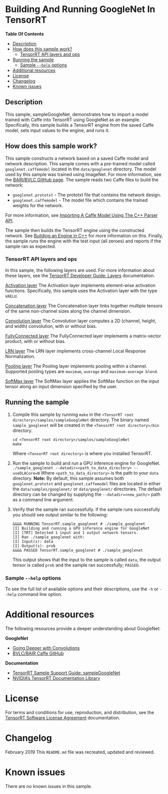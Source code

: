 # Building And Running GoogleNet In TensorRT

**Table Of Contents**
- [Description](#description)
- [How does this sample work?](#how-does-this-sample-work)
    * [TensorRT API layers and ops](#tensorrt-api-layers-and-ops)
- [Running the sample](#running-the-sample)
    * [Sample `--help` options](#sample-help-options)
- [Additional resources](#additional-resources)
- [License](#license)
- [Changelog](#changelog)
- [Known issues](#known-issues)

## Description

This sample, sampleGoogleNet, demonstrates how to import a model trained with Caffe into TensorRT using GoogleNet as an example. Specifically, this sample builds a TensorRT engine from the saved Caffe model, sets input values to the engine, and runs it.

## How does this sample work?

This sample constructs a network based on a saved Caffe model and network description. This sample comes with a pre-trained model called `googlenet.caffemodel` located in the `data/googlenet` directory. The model used by this sample was trained using ImageNet. For more information, see the [BAIR/BVLC GitHub page](https://github.com/BVLC/caffe/tree/master/models/bvlc_googlenet). The sample reads two Caffe files to build the network:

- `googlenet.prototxt` - The prototxt file that contains the network design.    
- `googlenet.caffemodel` - The model file which contains the trained weights for the network.

For more information, see [Importing A Caffe Model Using The C++ Parser API](https://docs.nvidia.com/deeplearning/sdk/tensorrt-developer-guide/index.html#import_caffe_c).

The sample then builds the TensorRT engine using the constructed network. See [Building an Engine in C++](https://docs.nvidia.com/deeplearning/sdk/tensorrt-developer-guide/index.html#build_engine_c) for more information on this. Finally, the sample runs the engine with the test input (all zeroes) and reports if the sample ran as expected.

### TensorRT API layers and ops

In this sample, the following layers are used.  For more information about these layers, see the [TensorRT Developer Guide: Layers](https://docs.nvidia.com/deeplearning/sdk/tensorrt-developer-guide/index.html#layers) documentation.

[Activation layer](https://docs.nvidia.com/deeplearning/sdk/tensorrt-developer-guide/index.html#activation-layer)
The Activation layer implements element-wise activation functions. Specifically, this sample uses the Activation layer with the type `kRELU`.

[Concatenation layer](https://docs.nvidia.com/deeplearning/sdk/tensorrt-developer-guide/index.html#concatenation-layer)
The Concatenation layer links together multiple tensors of the same non-channel sizes along the channel dimension.

[Convolution layer](https://docs.nvidia.com/deeplearning/sdk/tensorrt-developer-guide/index.html#convolution-layer)
The Convolution layer computes a 2D (channel, height, and width) convolution, with or without bias.

[FullyConnected layer](https://docs.nvidia.com/deeplearning/sdk/tensorrt-developer-guide/index.html#fullyconnected-layer)
The FullyConnected layer implements a matrix-vector product, with or without bias.

[LRN layer](https://docs.nvidia.com/deeplearning/sdk/tensorrt-developer-guide/index.html#lrn-layer)
The LRN layer implements cross-channel Local Response Normalization.

[Pooling layer](https://docs.nvidia.com/deeplearning/sdk/tensorrt-developer-guide/index.html#pooling-layer)
The Pooling layer implements pooling within a channel. Supported pooling types are `maximum`, `average` and `maximum-average blend`.

[SoftMax layer](https://docs.nvidia.com/deeplearning/sdk/tensorrt-developer-guide/index.html#softmax-layer)
The SoftMax layer applies the SoftMax function on the input tensor along an input dimension specified by the user.

## Running the sample

1. Compile this sample by running `make` in the `<TensorRT root directory>/samples/sampleGoogleNet` directory. The binary named `sample_googlenet` will be created in the `<TensorRT root directory>/bin` directory.
	```
	cd <TensorRT root directory>/samples/sampleGoogleNet
	make
	```
	Where `<TensorRT root directory>` is where you installed TensorRT.

2. Run the sample to build and run a GPU inference engine for GoogleNet.
	`./sample_googlenet --datadir=<path_to_data_directory> --useDLACore=N`
	Where `<path_to_data_directory>` is the path to your `data` directory.
	**Note:** By default, this sample assumes both `googlenet.prototxt` and `googlenet.caffemodel` files are located in either the `data/samples/googlenet/` or `data/googlenet/` directories. The default directory can be changed by supplying the `--datadir=<new_path/>` path as a command line argument.

3.  Verify that the sample ran successfully. If the sample runs successfully you should see output similar to the following:
	```
	&&&& RUNNING TensorRT.sample_googlenet # ./sample_googlenet
	[I] Building and running a GPU inference engine for GoogleNet
	[I] [TRT] Detected 1 input and 1 output network tensors.
	[I] Ran ./sample_googlenet with:
	[I] Input(s): data
	[I] Output(s): prob
	&&&& PASSED TensorRT.sample_googlenet # ./sample_googlenet
	```
	This output shows that the input to the sample is called `data`, the output tensor is called `prob` and the sample ran successfully; `PASSED`.


### Sample `--help` options

To see the full list of available options and their descriptions, use the `-h` or `--help` command line option.


# Additional resources

The following resources provide a deeper understanding about GoogleNet:

**GoogleNet**
- [Going Deeper with Convolutions](https://arxiv.org/abs/1409.4842)
- [BVLC/BAIR Caffe GitHub](https://github.com/BVLC/caffe/tree/master/models/bvlc_googlenet)

**Documentation**
- [TensorRT Sample Support Guide: sampleGoogleNet](https://docs.nvidia.com/deeplearning/sdk/tensorrt-sample-support-guide/index.html#googlenet_sample)
- [NVIDIA’s TensorRT Documentation Library](https://docs.nvidia.com/deeplearning/sdk/tensorrt-archived/index.html)

# License

For terms and conditions for use, reproduction, and distribution, see the [TensorRT Software License Agreement](https://docs.nvidia.com/deeplearning/sdk/tensorrt-sla/index.html)
documentation.

# Changelog

February 2019
This `README.md` file was recreated, updated and reviewed.

# Known issues

There are no known issues in this sample.
